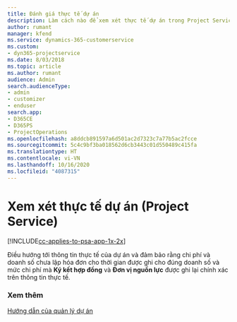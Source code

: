 ```yaml
---
title: Đánh giá thực tế dự án
description: Làm cách nào để xem xét thực tế dự án trong Project Service
author: rumant
manager: kfend
ms.service: dynamics-365-customerservice
ms.custom:
- dyn365-projectservice
ms.date: 8/03/2018
ms.topic: article
ms.author: rumant
audience: Admin
search.audienceType:
- admin
- customizer
- enduser
search.app:
- D365CE
- D365PS
- ProjectOperations
ms.openlocfilehash: a8ddcb891597a6d501ac2d7323c7a77b5ac2fcce
ms.sourcegitcommit: 5c4c9bf3ba018562d6cb3443c01d550489c415fa
ms.translationtype: HT
ms.contentlocale: vi-VN
ms.lasthandoff: 10/16/2020
ms.locfileid: "4087315"
---
```

# <a name="review-project-actuals-project-service"></a>Xem xét thực tế dự án (Project Service)

[!INCLUDE[cc-applies-to-psa-app-1x-2x](../includes/cc-applies-to-psa-app-1x-2x.md)]

Điều hướng tới thông tin thực tế của dự án và đảm bảo rằng chi phí và doanh số chưa lập hóa đơn cho thời gian được ghi cho đúng doanh số và mức chi phí mà **Ký kết hợp đồng** và **Đơn vị nguồn lực** được ghi lại chính xác trên thông tin thực tế.  
  
### <a name="see-also"></a>Xem thêm  
 [Hướng dẫn của quản lý dự án](../psa/project-manager-guide.md)
